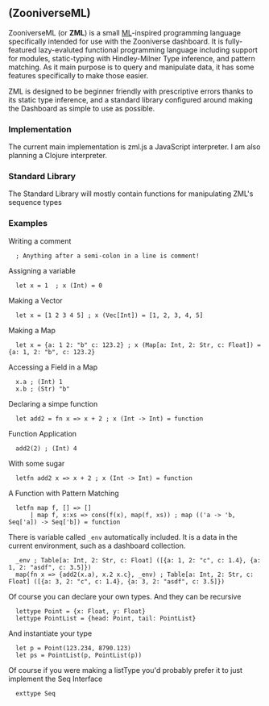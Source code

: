 ## (ZooniverseML)
ZooniverseML (or **ZML**) is a small [ML](http://en.wikipedia.org/wiki/ML_%28programming_language%29)-inspired programming language specifically intended for use with the Zooniverse dashboard. It is fully-featured lazy-evaluted functional programming language including support for modules, static-typing with Hindley-Milner Type inference, and pattern matching. As it main purpose is to query and manipulate data, it has some features specifically to make those easier. 

ZML is designed to be beginner friendly with prescriptive errors thanks to its static type inference, and a standard library configured around making the Dashboard as simple to use as possible. 

### Implementation
The current main implementation is zml.js a JavaScript interpreter. I am also planning a Clojure interpreter. 

### Standard Library
The Standard Library will mostly contain functions for manipulating ZML's sequence types

### Examples
Writing a comment

      ; Anything after a semi-colon in a line is comment!

Assigning a variable

      let x = 1  ; x (Int) = 0 

Making a Vector
    
      let x = [1 2 3 4 5] ; x (Vec[Int]) = [1, 2, 3, 4, 5]

Making a Map

      let x = {a: 1 2: "b" c: 123.2} ; x (Map[a: Int, 2: Str, c: Float]) = {a: 1, 2: "b", c: 123.2}

Accessing a Field in a Map

      x.a ; (Int) 1
      x.b ; (Str) "b"

Declaring a simpe function

      let add2 = fn x => x + 2 ; x (Int -> Int) = function

Function Application

      add2(2) ; (Int) 4

With some sugar

      letfn add2 x => x + 2 ; x (Int -> Int) = function

A Function with Pattern Matching

      letfn map f, [] => []
          | map f, x:xs => cons(f(x), map(f, xs)) ; map (('a -> 'b, Seq['a]) -> Seq['b]) = function

There is variable called `_env` automatically included. It is a data in the current environment, such as a dashboard collection. 
      
      _env ; Table[a: Int, 2: Str, c: Float] ([{a: 1, 2: "c", c: 1.4}, {a: 1, 2: "asdf", c: 3.5]})
      map(fn x => {add2(x.a), x.2 x.c}, _env) ; Table[a: Int, 2: Str, c: Float] ([{a: 3, 2: "c", c: 1.4}, {a: 3, 2: "asdf", c: 3.5]})

Of course you can declare your own types. And they can be recursive

      lettype Point = {x: Float, y: Float}
      lettype PointList = {head: Point, tail: PointList}

And instantiate your type

      let p = Point(123.234, 8790.123)
      let ps = PointList(p, PointList(p))

Of course if you were making a listType you'd probably prefer it to just implement the Seq Interface

      exttype Seq 